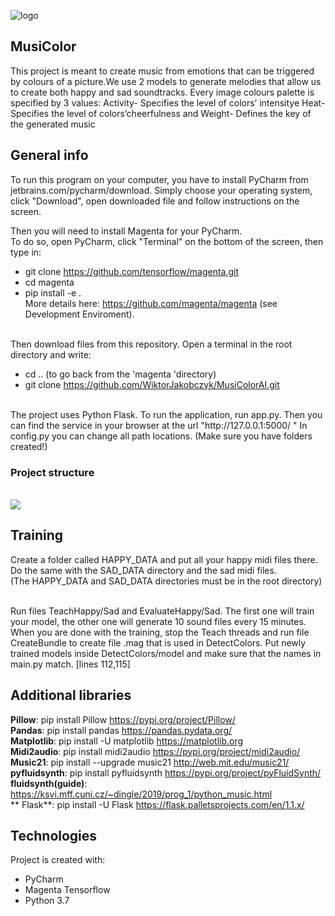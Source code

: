 ![logo](https://user-images.githubusercontent.com/57060628/105486374-aa877100-5cae-11eb-8131-885d0fdeb2f7.png)
## MusiColor
This project is meant to create music from emotions that can be triggered by colours of a picture.We use 2 models to generate melodies that allow us to create both happy and sad soundtracks. Every image colours palette is specified by 3 values:
Activity- Specifies the level of colors’ intensitye
Heat- Specifies the level of colors’cheerfulness
and Weight- Defines the key of the generated music
## General info
To run this program on your computer, you have to install PyCharm from jetbrains.com/pycharm/download. 
Simply choose your operating system, click "Download", open downloaded file and follow instructions on the screen. 

Then you will need to install Magenta for your PyCharm.<br/> To do so, open PyCharm, click "Terminal" on the bottom of the screen, then type in: <br/>
* git clone https://github.com/tensorflow/magenta.git <br/>
* cd magenta <br/>
* pip install -e . <br/>
More details here: https://github.com/magenta/magenta (see Development Enviroment). <br/> <br/>

Then download files from this repository. Open a terminal in the root directory and write: <br/> 
* cd .. (to go back from the 'magenta 'directory)
* git clone https://github.com/WiktorJakobczyk/MusiColorAI.git <br/>

</br>
The project uses Python Flask. To run the application, run app.py. Then you can find the service in your browser at the url "http://127.0.0.1:5000/ " 
In config.py you can change all path locations. (Make sure you have folders created!)
<br/>

### Project structure
<br/>

<img src="https://user-images.githubusercontent.com/57060628/104637211-c8e4df80-56a4-11eb-9fa9-94f42f0dd1b4.png" />


## Training

Create a folder called HAPPY_DATA and put all your happy midi files there. <br/>
Do the same with the SAD_DATA directory and the sad midi files. <br/>
(The HAPPY_DATA and SAD_DATA directories must be in the root directory) <br/>

<br/>
Run files TeachHappy/Sad and EvaluateHappy/Sad. 
The first one will train your model, the other one will generate 10 sound files every 15 minutes. 
When you are done with the training, stop the Teach threads and run file CreateBundle to create file .mag that is used in DetectColors. Put newly trained models inside DetectColors/model and make sure that the names in main.py match. [lines 112,115]

## Additional libraries
**Pillow**: pip install Pillow https://pypi.org/project/Pillow/ <br/>
**Pandas**: pip install pandas https://pandas.pydata.org/ <br/>
**Matplotlib**: pip install -U matplotlib https://matplotlib.org <br/>
**Midi2audio**: pip install midi2audio  https://pypi.org/project/midi2audio/ <br/>
**Music21**: pip install --upgrade music21 http://web.mit.edu/music21/ <br/>
**pyfluidsynth**: pip install pyfluidsynth https://pypi.org/project/pyFluidSynth/  <br/>
**fluidsynth(guide)**: https://ksvi.mff.cuni.cz/~dingle/2019/prog_1/python_music.html <br/>
** Flask**: pip install -U Flask https://flask.palletsprojects.com/en/1.1.x/ <br/>


	
## Technologies
Project is created with:
* PyCharm
* Magenta Tensorflow
* Python 3.7


